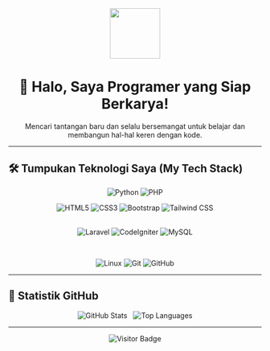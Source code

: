 <div align="center">
  <img src="https://media.giphy.com/media/v1.Y2lkPTc5MGI3NjExM2Q5NTY3bndsd2Q1YWJrcG1tb2hucXh2cG93YXh1bmlqcmFvbWh6ZSZlcD12MV9pbnRlcm5hbF9naWZfYWN0aW9uJmN0PWc/Q81N4s0Vp4v3N5xV4M/giphy.gif" width="100"/>
  <h1>👋 Halo, Saya Programer yang Siap Berkarya!</h1>
  <p>Mencari tantangan baru dan selalu bersemangat untuk belajar dan membangun hal-hal keren dengan kode.</p>
</div>

---

## 🛠️ Tumpukan Teknologi Saya (My Tech Stack)

<div align="center">

![Python](https://img.shields.io/badge/Python-3776AB?style=for-the-badge&logo=python&logoColor=white)
![PHP](https://img.shields.io/badge/PHP-777BB4?style=for-the-badge&logo=php&logoColor=white)

![HTML5](https://img.shields.io/badge/HTML5-E34F26?style=for-the-badge&logo=html5&logoColor=white)
![CSS3](https://img.shields.io/badge/CSS3-1572B6?style=for-the-badge&logo=css3&logoColor=white)
![Bootstrap](https://img.shields.io/badge/Bootstrap-7952B3?style=for-the-badge&logo=bootstrap&logoColor=white)
![Tailwind CSS](https://img.shields.io/badge/Tailwind_CSS-38B2AC?style=for-the-badge&logo=tailwind-css&logoColor=white)

<br> ![Laravel](https://img.shields.io/badge/Laravel-FF2D20?style=for-the-badge&logo=laravel&logoColor=white)
![CodeIgniter](https://img.shields.io/badge/Codeigniter-EF4223?style=for-the-badge&logo=codeigniter&logoColor=white)
![MySQL](https://img.shields.io/badge/MySQL-4479A1?style=for-the-badge&logo=mysql&logoColor=white)

<br>

![Linux](https://img.shields.io/badge/Linux-FCC624?style=for-the-badge&logo=linux&logoColor=black)
![Git](https://img.shields.io/badge/Git-F05032?style=for-the-badge&logo=git&logoColor=white)
![GitHub](https://img.shields.io/badge/GitHub-100000?style=for-the-badge&logo=github&logoColor=white)

</div>

---

## 🚀 Statistik GitHub

<p align="center">
  <img src="https://github-readme-stats.vercel.app/api?username=USERNAME&show_icons=true&theme=buefy" alt="GitHub Stats" />
  &nbsp;
  <img src="https://github-readme-stats.vercel.app/api/top-langs/?username=USERNAME&layout=compact&theme=buefy" alt="Top Languages" />
</p>

---

<p align="center">
  <img src="https://visitor-badge.laobi.icu/badge?page_id=rizko77" alt="Visitor Badge" />
</p>
